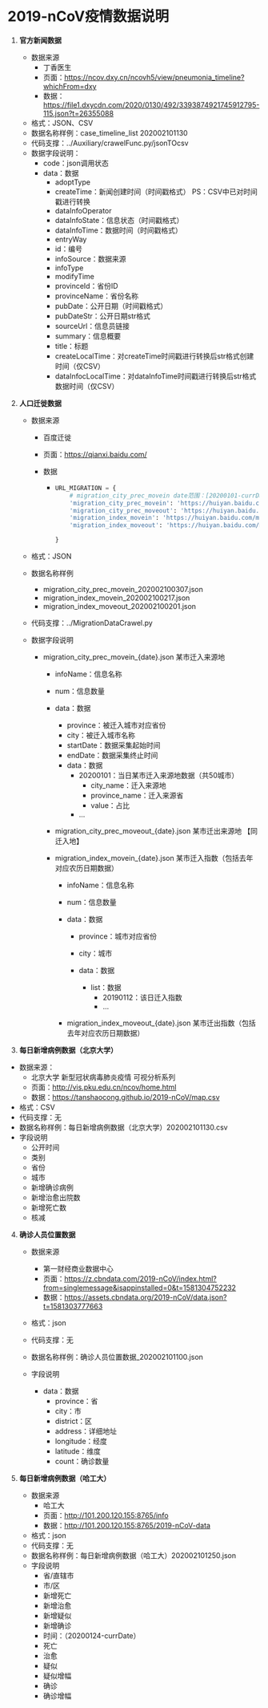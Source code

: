 # 2019-nCoV疫情数据说明

1. **官方新闻数据**

   - 数据来源
     - 丁香医生
     - 页面：https://ncov.dxy.cn/ncovh5/view/pneumonia_timeline?whichFrom=dxy
     - 数据：https://file1.dxycdn.com/2020/0130/492/3393874921745912795-115.json?t=26355088
   - 格式：JSON、CSV
   - 数据名称样例：case_timeline_list 202002101130
   - 代码支撑：../Auxiliary/crawelFunc.py/jsonTOcsv
   - 数据字段说明：
     - code：json调用状态
     - data：数据
       - adoptType
       - createTime：新闻创建时间（时间戳格式）  PS：CSV中已对时间戳进行转换
       - dataInfoOperator
       - dataInfoState：信息状态（时间戳格式）
       - dataInfoTime：数据时间（时间戳格式）
       - entryWay
       - id：编号
       - infoSource：数据来源
       - infoType
       - modifyTime
       - provinceId：省份ID
       - provinceName：省份名称
       - pubDate：公开日期（时间戳格式）
       - pubDateStr：公开日期str格式
       - sourceUrl：信息员链接
       - summary：信息概要
       - title：标题
       - createLocalTime：对createTime时间戳进行转换后str格式创建时间（仅CSV）
       - dataInfocLocalTime：对dataInfoTime时间戳进行转换后str格式数据时间（仅CSV）

2. **人口迁徙数据**

   - 数据来源

     - 百度迁徙

     - 页面：https://qianxi.baidu.com/

     - 数据

       - ```python
         URL_MIGRATION = {
             # migration_city_prec_movein date范围：[20200101-currDate-1]
             'migration_city_prec_movein': 'https://huiyan.baidu.com/migration/cityrank.jsonp?dt=city&id={cityID}&type=move_in&date={date}&callback=jsonp_{random_num_0}_{random_num_1}',
             'migration_city_prec_moveout': 'https://huiyan.baidu.com/migration/cityrank.jsonp?dt=city&id={cityID}&type=move_out&date={date}&callback=jsonp_{random_num_0}_{random_num_1}',
             'migration_index_movein': 'https://huiyan.baidu.com/migration/historycurve.jsonp?dt=city&id={cityID}&type=move_in&startDate=20190112&endDate={endDate}&callback=jsonp_{random_num_0}_{random_num_1}',
             'migration_index_moveout': 'https://huiyan.baidu.com/migration/historycurve.jsonp?dt=city&id={cityID}&type=move_out&startDate=20190112&endDate={endDate}&callback=jsonp_{random_num_0}_{random_num_1}',
         
         }
         ```

   - 格式：JSON

   - 数据名称样例

     - migration_city_prec_movein_202002100307.json
     - migration_index_movein_202002100217.json
     - migration_index_moveout_202002100201.json

   - 代码支撑：../MigrationDataCrawel.py

   - 数据字段说明

     - migration_city_prec_movein_{date}.json	某市迁入来源地

       - infoName：信息名称

       - num：信息数量

       - data：数据

         - province：被迁入城市对应省份
         - city：被迁入城市名称
         - startDate：数据采集起始时间
         - endDate：数据采集终止时间
         - data：数据
           - 20200101：当日某市迁入来源地数据（共50城市）
             - city_name：迁入来源地
             - province_name：迁入来源省
             - value：占比
           - ...

       - migration_city_prec_moveout_{date}.json	某市迁出来源地  【同迁入地】

       - migration_index_movein_{date}.json 某市迁入指数（包括去年对应农历日期数据）

         - infoName：信息名称

         - num：信息数量

         - data：数据

           - province：城市对应省份

           - city：城市
           - data：数据
             - list：数据
               - 20190112：该日迁入指数
               - ...

         - migration_index_moveout_{date}.json 某市迁出指数（包括去年对应农历日期数据）

3.  **每日新增病例数据（北京大学）**

   - 数据来源：
     - 北京大学 新型冠状病毒肺炎疫情 可视分析系列
     - 页面：http://vis.pku.edu.cn/ncov/home.html
     - 数据：https://tanshaocong.github.io/2019-nCoV/map.csv
   - 格式：CSV
   - 代码支撑：无
   - 数据名称样例：每日新增病例数据（北京大学）202002101130.csv
   - 字段说明
     - 公开时间
     - 类别
     - 省份
     - 城市
     - 新增确诊病例
     - 新增治愈出院数
     - 新增死亡数
     - 核减

4. **确诊人员位置数据**

   - 数据来源
     - 第一财经商业数据中心
     - 页面：https://z.cbndata.com/2019-nCoV/index.html?from=singlemessage&isappinstalled=0&t=1581304752232
     - 数据：https://assets.cbndata.org/2019-nCoV/data.json?t=1581303777663

   - 格式：json
   - 代码支撑：无
   - 数据名称样例：确诊人员位置数据_202002101100.json
   - 字段说明
     - data：数据
       - province：省
       - city：市
       - district：区
       - address：详细地址
       - longitude：经度
       - latitude：维度
       - count：确诊数量

5. **每日新增病例数据（哈工大）**

   - 数据来源
     - 哈工大
     - 页面：http://101.200.120.155:8765/info
     - 数据：http://101.200.120.155:8765/2019-nCoV-data
   - 格式：json
   - 代码支撑：无
   - 数据名称样例：每日新增病例数据（哈工大）202002101250.json
   - 字段说明
     - 省/直辖市
     - 市/区
     - 新增死亡
     - 新增治愈
     - 新增疑似
     - 新增确诊
     - 时间：（20200124-currDate）
     - 死亡
     - 治愈
     - 疑似
     - 疑似增幅
     - 确诊
     - 确诊增幅
     


